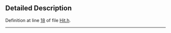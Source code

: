 ## Detailed Description

Definition at line <a href="Hit_8h-source.md#l00018" class="el">18</a> of file <a href="Hit_8h-source.md" class="el">Hit.h</a>.

------------------------------------------------------------------------

